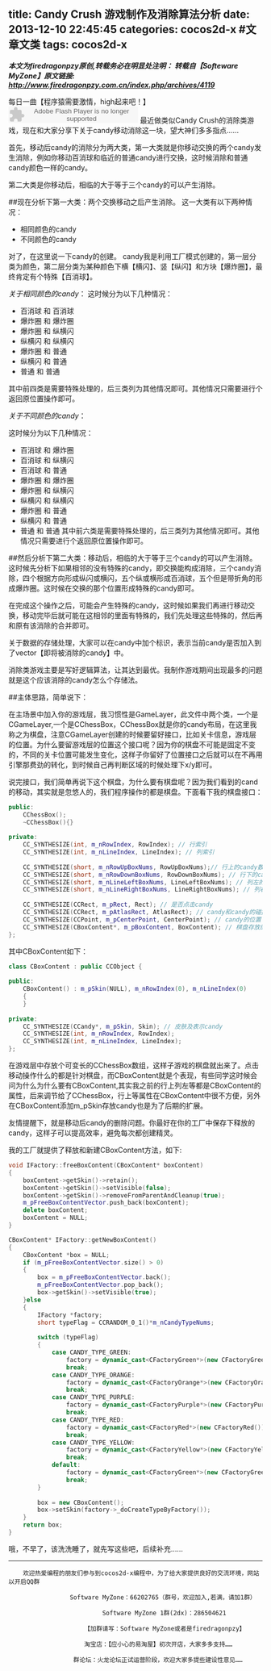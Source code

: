 title: Candy Crush 游戏制作及消除算法分析
date: 2013-12-10 22:45:45
categories: cocos2d-x #文章文类
tags: cocos2d-x
---
***本文为firedragonpzy原创,转载务必在明显处注明： 
        转载自【Softeware MyZone】原文链接: http://www.firedragonpzy.com.cn/index.php/archives/4119***

每日一曲【程序猿需要激情，high起来吧！】
  <embed src="http://www.xiami.com/widget/0_3515679/singlePlayer.swf" type="application/x-shockwave-flash" width="257" height="33" wmode="transparent"></embed>
最近做类似Candy Crush的消除类游戏，现在和大家分享下关于candy移动消除这一块，望大神们多多指点……

首先，移动后candy的消除分为两大类，第一大类就是你移动交换的两个candy发生消除，例如你移动百消球和临近的普通candy进行交换，这时候消除和普通candy颜色一样的candy。

第二大类是你移动后，相临的大于等于三个candy的可以产生消除。
<!--more-->
##现在分析下第一大类：两个交换移动之后产生消除。
这一大类有以下两种情况：

* 相同颜色的candy
* 不同颜色的candy

对了，在这里说一下candy的创建。
candy我是利用工厂模式创建的，第一层分类为颜色，第二层分类为某种颜色下横【横闪】、竖【纵闪】和方块【爆炸圈】，最终肯定有个特殊【百消球】。

*关于相同颜色的candy*：
这时候分为以下几种情况：

* 百消球 和 百消球
* 爆炸圈 和 爆炸圈
* 爆炸圈 和 纵横闪
* 纵横闪 和 纵横闪
* 爆炸圈 和 普通
* 纵横闪 和 普通
* 普通 和 普通

其中前四类是需要特殊处理的，后三类列为其他情况即可。其他情况只需要进行个返回原位置操作即可。

*关于不同颜色的candy*：

这时候分为以下几种情况：

* 百消球 和 爆炸圈
* 百消球 和 纵横闪
* 百消球 和 普通
* 爆炸圈 和 爆炸圈
* 爆炸圈 和 纵横闪
* 纵横闪 和 纵横闪
* 爆炸圈 和 普通
* 纵横闪 和 普通
* 普通    和 普通
其中前六类是需要特殊处理的，后三类列为其他情况即可。其他情况只需要进行个返回原位置操作即可。

##然后分析下第二大类：移动后，相临的大于等于三个candy的可以产生消除。
这时候先分析下如果相邻的没有特殊的candy，即交换能构成消除，三个candy消除，四个根据方向形成纵闪或横闪，五个纵或横形成百消球，五个但是带折角的形成爆炸圈。这时候在交换的那个位置形成特殊的candy即可。

在完成这个操作之后，可能会产生特殊的candy，这时候如果我们再进行移动交换，移动完毕后就可能在这相邻的里面有特殊的，我们先处理这些特殊的，然后再和原有该消除的合并即可。

关于数据的存储处理，大家可以在candy中加个标识，表示当前candy是否加入到了vector【即将被消除的candy】中。

消除类游戏主要是写好逻辑算法，让其达到最优。我制作游戏期间出现最多的问题就是这个应该消除的candy怎么个存储法。

##主体思路，简单说下：

在主场景中加入你的游戏层，我习惯性是GameLayer，此文件中两个类，一个是CGameLayer,一个是CChessBox，CChessBox就是你的candy布局，在这里我称之为棋盘，注意CGameLayer创建的时候要留好接口，比如关卡信息，游戏层的位置。为什么要留游戏层的位置这个接口呢？因为你的棋盘不可能是固定不变的，不同的关卡位置可能发生变化，这样子你留好了位置接口之后就可以在不再用引擎那费劲的转化，到时候自己再判断区域的时候处理下x/y即可。

说完接口，我们简单再说下这个棋盘，为什么要有棋盘呢？因为我们看到的cand的移动，其实就是忽悠人的，我们程序操作的都是棋盘。下面看下我的棋盘接口：
```c++
public:
    CChessBox();
    ~CChessBox(){}
    
private:
    CC_SYNTHESIZE(int, m_nRowIndex, RowIndex); // 行索引
    CC_SYNTHESIZE(int, m_nLineIndex, LineIndex); // 列索引
    
    CC_SYNTHESIZE(short, m_nRowUpBoxNums, RowUpBoxNums);// 行上的candy数
    CC_SYNTHESIZE(short, m_nRowDownBoxNums, RowDownBoxNums); // 行下的candy数
    CC_SYNTHESIZE(short, m_nLineLeftBoxNums, LineLeftBoxNums); // 列左的candy数
    CC_SYNTHESIZE(short, m_nLineRightBoxNums, LineRightBoxNums); // 列右的candy数
    
    CC_SYNTHESIZE(CCRect, m_pRect, Rect); // 是否点击candy
    CC_SYNTHESIZE(CCRect, m_pAtlasRect, AtlasRect); // candy和candy的碰撞区域
    CC_SYNTHESIZE(CCPoint, m_pCenterPoint, CenterPoint); // candy的位置
    CC_SYNTHESIZE(CBoxContent*, m_pBoxContent, BoxContent); // 棋盘存放的内容
};
```
其中CBoxContent如下：
```c++
class CBoxContent : public CCObject {
    
public:
    CBoxContent() : m_pSkin(NULL), m_nRowIndex(0), m_nLineIndex(0)
    {
    }
    
private:
    CC_SYNTHESIZE(CCandy*, m_pSkin, Skin); // 皮肤及表示candy
    CC_SYNTHESIZE(int, m_nRowIndex, RowIndex);
    CC_SYNTHESIZE(int, m_nLineIndex, LineIndex);
};
```
在游戏层中存放个可变长的CChessBox数组，这样子游戏的棋盘就出来了。点击移动操作什么的都是针对棋盘，而CBoxContent就是个表现，有些同学这时候会问为什么为什么要有CBoxContent,其实我之前的行上列左等都是CBoxContent的属性，后来调节给了CChessBox，行上等属性在CBoxContent中很不方便，另外在CBoxContent添加m_pSkin存放candy也是为了后期的扩展。

友情提醒下，就是移动后candy的删除问题。你最好在你的工厂中保存下释放的candy，这样子可以提高效率，避免每次都创建精灵。

我的工厂就提供了释放和新建CBoxContent方法，如下:
```c++
void IFactory::freeBoxContent(CBoxContent* boxContent)
{
	boxContent->getSkin()->retain();
	boxContent->getSkin()->setVisible(false);
	boxContent->getSkin()->removeFromParentAndCleanup(true);
	m_pFreeBoxContentVector.push_back(boxContent);
	delete boxContent;
	boxContent = NULL;
}

CBoxContent* IFactory::getNewBoxContent()
{
	CBoxContent *box = NULL;
	if (m_pFreeBoxContentVector.size() > 0)
	{
		box = m_pFreeBoxContentVector.back();
		m_pFreeBoxContentVector.pop_back();
		box->getSkin()->setVisible(true);
	}else
	{
		IFactory *factory;
		short typeFlag = CCRANDOM_0_1()*m_nCandyTypeNums;
        
		switch (typeFlag)
		{
            case CANDY_TYPE_GREEN:
                factory = dynamic_cast<CFactoryGreen*>(new CFactoryGreen());
                break;
            case CANDY_TYPE_ORANGE:
                factory = dynamic_cast<CFactoryOrange*>(new CFactoryOrange());
                break;
            case CANDY_TYPE_PURPLE:
                factory = dynamic_cast<CFactoryPurple*>(new CFactoryPurple());
                break;
            case CANDY_TYPE_RED:
                factory = dynamic_cast<CFactoryRed*>(new CFactoryRed());
                break;
            case CANDY_TYPE_YELLOW:
                factory = dynamic_cast<CFactoryYellow*>(new CFactoryYellow());
                break;
            default:
                factory = dynamic_cast<CFactoryGreen*>(new CFactoryGreen());
                break;
		}
        
		box = new CBoxContent();
		box->setSkin(factory->_doCreateTypeByFactory());
	}
	return box;
}

```
哦，不早了，该洗洗睡了，就先写这些吧，后续补充……

----------
        欢迎热爱编程的朋友们参与到cocos2d-x编程中，为了给大家提供良好的交流环境，网站以开启QQ群

                     Software MyZone：66202765（群号，欢迎加入,若满，请加1群）

                              Software MyZone 1群(2dx)：286504621

                         【加群请写：Software MyZone或者是firedragonpzy】

                         淘宝店：【应小心的易淘屋】初次开店，大家多多支持……

                      群论坛：火龙论坛正试运营阶段，欢迎大家多提些建设性意见……
